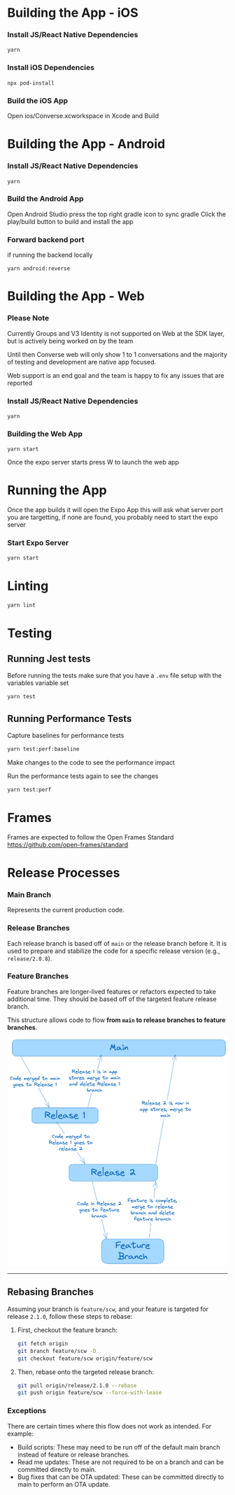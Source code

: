 # Building the App - iOS

### Install JS/React Native Dependencies

```
yarn
```

### Install iOS Dependencies

```
npx pod-install
```

### Build the iOS App

Open ios/Converse.xcworkspace in Xcode and Build

# Building the App - Android

### Install JS/React Native Dependencies

```
yarn
```

### Build the Android App

Open Android Studio
press the top right gradle icon to sync gradle
Click the play/build button to build and install the app

### Forward backend port

if running the backend locally

```
yarn android:reverse
```

# Building the App - Web

### Please Note

Currently Groups and V3 Identity is not supported on Web at the SDK layer, but is actively being worked on by the team

Until then Converse web will only show 1 to 1 conversations and the majority of testing and development are native app focused.

Web support is an end goal and the team is happy to fix any issues that are reported

### Install JS/React Native Dependencies

```
yarn
```

### Building the Web App

```
yarn start
```

Once the expo server starts press W to launch the web app

# Running the App

Once the app builds it will open the Expo App
this will ask what server port you are targetting, if none are found, you probably need to start the expo server

### Start Expo Server

```
yarn start
```

# Linting

```
yarn lint
```

# Testing

## Running Jest tests

Before running the tests make sure that you have a `.env` file setup with the variables variable set

```sh
yarn test
```

## Running Performance Tests

Capture baselines for performance tests

```sh
yarn test:perf:baseline
```

Make changes to the code to see the performance impact

Run the performance tests again to see the changes

```sh
yarn test:perf
```

# Frames

Frames are expected to follow the Open Frames Standard https://github.com/open-frames/standard

# Release Processes

### Main Branch

Represents the current production code.

### Release Branches

Each release branch is based off of `main` or the release branch before it. It is used to prepare and stabilize the code for a specific release version (e.g., `release/2.0.8`).

### Feature Branches

Feature branches are longer-lived features or refactors expected to take additional time. They should be based off of the targeted feature release branch.

This structure allows code to flow **from `main` to release branches to feature branches**.

![Merge Diagram](docs/image.png)

---

## Rebasing Branches

Assuming your branch is `feature/scw`, and your feature is targeted for release `2.1.0`, follow these steps to rebase:

1. First, checkout the feature branch:

   ```bash
   git fetch origin
   git branch feature/scw -D
   git checkout feature/scw origin/feature/scw
   ```

2. Then, rebase onto the targeted release branch:
   ```bash
   git pull origin/release/2.1.0 --rebase
   git push origin feature/scw --force-with-lease
   ```

### Exceptions

There are certain times where this flow does not work as intended. For example:

- Build scripts: These may need to be run off of the default main branch instead of feature or release branches.
- Read me updates: These are not required to be on a branch and can be committed directly to main.
- Bug fixes that can be OTA updated: These can be committed directly to main to perform an OTA update.
